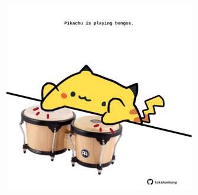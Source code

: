 <!-- built at 02/09/2024, 01:27:26 UTC -->
<p align="center">
  <img width="500" height="500" src="./ReadmeImage.svg">
</p>
